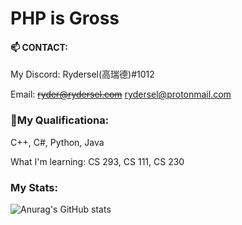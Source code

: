 # PHP is Gross 

#### 📫 CONTACT:

 My Discord: Rydersel(高瑞德)#1012

 Email: <s>ryder@rydersel.com</s>
        rydersel@protonmail.com

### 🚀My Qualificationa:

C++, C#, Python, Java

What I'm learning: CS 293, CS 111, CS 230


### My Stats:


![Anurag's GitHub stats](https://github-readme-stats.vercel.app/api?username=Rydersel&show_icons=true&theme=synthwave)
